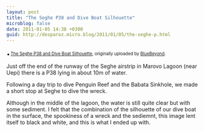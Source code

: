 ```yaml
---
layout: post
title: "The Seghe P38 and Dive Boat Silhouette"
microblog: false
date: 2011-01-05 14:38 +0300
guid: http://desparoz.micro.blog/2011/01/05/the-seghe-p.html
---
```

<div style="text-align: left; padding: 3px;"><a title="photo sharing" href="http://www.flickr.com/photos/bluebeyond/5327928199/"><img style="border: solid 2px #000000;" src="http://farm6.static.flickr.com/5247/5327928199_5e14fb0d78.jpg" alt="" /></a>
<span style="font-size: 0.8em; margin-top: 0px;"><a href="http://www.flickr.com/photos/bluebeyond/5327928199/">The Seghe P38 and Dive Boat Silhouette</a>, originally uploaded by <a href="http://www.flickr.com/people/bluebeyond/">BlueBeyond</a>.</span></div>
<p>Just off the end of the runway of the Seghe airstrip in Marovo Lagoon (near Uepi) there is a P38 lying in about 10m of water.</p>
<p>Following a day trip to dive Penguin Reef and the Babata Sinkhole, we made a short stop at Seghe to dive the wreck.</p>
<p>Although in the middle of the lagoon, the water is still quite clear but with some sediment. I felt that the combination of the silhouette of our dive boat in the surface, the spookiness of a wreck and the sediemnt, this image lent itself to black and white, and this is what I ended up with.</p>
